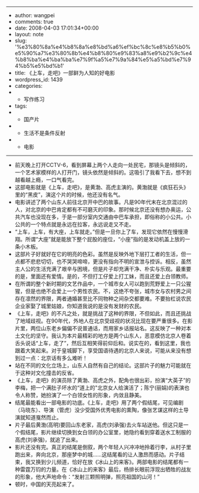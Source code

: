 - ---
- author: wangpei
- comments: true
- date: 2008-04-03 17:01:34+00:00
- layout: note
- slug: '%e3%80%8a%e4%b8%8a%e8%bd%a6%ef%bc%8c%e8%b5%b0%e5%90%a7%e3%80%8b%e4%b8%80%e9%83%a8%e9%b2%9c%e4%b8%ba%e4%ba%ba%e7%9f%a5%e7%9a%84%e5%a5%bd%e7%94%b5%e5%bd%b1'
- title: 《上车，走吧》一部鲜为人知的好电影
- wordpress_id: 1439
- categories:
- - 写作练习
- tags:
- - 国产片
- - 生活不是条件反射
- - 电影
- ---
- 前天晚上打开CCTV-6，看到屏幕上两个人走向一处民宅，那镜头是倾斜的，一个艺术家模样的人打开门，镜头依然是倾斜的。这吸引了我看下去，想不到越看越上瘾，一口气看完。
- 这部电影就是《上车，走吧》，是黄渤、高虎主演的。黄渤就是《疯狂石头》里的“黑皮”，演这个片的时候，他还没有名气。
- 电影讲述了两个山东人前往北京开中巴的故事。凡是90年代末在北京混过的人，对北京的中巴肯定都有不可磨灭的印象。那时候北京还没有想办奥运，公共汽车也没现在多，于是一部分室内交通由中巴车承担，即俗称的小公共。小公共的一个特点就是永远在拉客，永远说走又不走。
- “上车，上车，有大座，上车就走。”但是一旦你上了车，发现它依然在慢慢滑翔。所谓“大座”就是能放下整个屁股的座位，“小座”指的是发动机盖上放的一条小木板。
- 这部片子好就好在它的明亮的色彩。虽然是反映外地下层打工者的生活，但一点都不悲悲切切，也不哭哭啼啼，更没有指向不明的宣泄与控诉。相反，虽然主人公的生活充满了艰辛与困境，但是片子却充满干净、朴实与乐观。最重要的是，里面还有爱情。是的，不但打工仔爱上打工妹，而且还爱上白领教师。
- 在所谓的整个新时期的文艺作品中，一个城市女人可以跑到荒野爱上一只公猩猩，但是也绝不会爱上一个男性农民。不，这绝不夸张，城市女与农村男之间存在凛然的界限，两者通婚甚至比不同物种之间杂交都要难。不要抬杠说农民企业家娶了城里姑娘，你知道我说的是没有发财的农民。
- 《上车，走吧》的不凡之处，就是挑战了这种的界限，不但如此，而且还挑战了地域歧视。在90年代，外地人在北京受歧视的状况比现在要严重很多。在影片里，两位山东老乡偏偏不说普通话，而用家乡话报站名。这反映了一种对本土文化的坚守。我认为本片最精彩的地方是两个山东人，恶意模仿北京人卷着舌头说话“上车，走了”，然后互相笑得前仰后和。说实在的，看到这里，我也跟着大笑起来。对于皇城脚下，享受国语待遇的北京人来说，可能从来没有想到过一点：北京话有多么难听！
- 站在不同的文化立场上，山东人自然有自己的结论。这部片子的魅力可能就在于这种对文化撞击的反省。
- 《上车，走吧》的演员除了黄渤、高虎之外，配角也很出彩，扮演“大英子”的李梅，把一个满肚子坏水的“道上的"北京女人给演活了；陈宁(丽娟)的表演也令人称赞，她扮演了一个白领女性的形象，内敛且静美。
- 结尾最能看出一部电影的功底。《上车，走吧》用了两个假结尾，可见编剧（马晓东）、导演（管虎）没少受国外优秀电影的熏陶，像张艺谋这样的土导演就知道戛然而止。
- 片子最后黄渤(高明)要回山东老家，高虎(刘承强)去火车站送他。但这只是一个假结尾，影片继续切换到女白领的办公室里，她隐约看到穿着送水工制服的高虎(刘承强)，就追了出来。
- 影片还没有完。真正的结尾是倒叙，两个年轻人兴冲冲地拎着行李，从村子里跑出来，奔向北京，那座梦中的城……这结尾看的让人激昂而感动。片子结束，我又换到少儿频道，恰好在放《冰山上的来客》。两部电影的结尾都有一种雷霆万钧的力量。在《冰山上的来客》最后，杨排长眼前浮现出牺牲的战友的形象，他大声地命令：“发射三颗照明弹，照亮祖国的山河！”
- 顿时，中国的天亮起来了。
